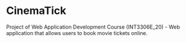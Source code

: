 # CinemaTick
Project of Web Application Development Course (INT3306E_20) - Web application that allows users to book movie tickets online.
